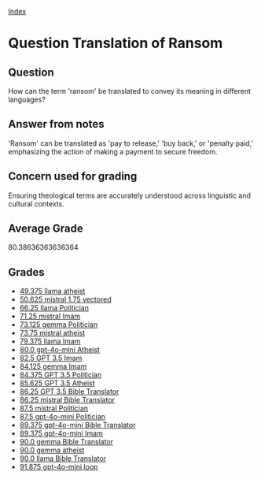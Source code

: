 
[Index](../../index.md)
# Question Translation of Ransom
## Question
How can the term 'ransom' be translated to convey its meaning in different languages?

## Answer from notes
'Ransom' can be translated as 'pay to release,' 'buy back,' or 'penalty paid,' emphasizing the action of making a payment to secure freedom.

## Concern used for grading
Ensuring theological terms are accurately understood across linguistic and cultural contexts.

## Average Grade
80.38636363636364

## Grades
 * [49.375 llama atheist](../answers/llama_atheist/Translation_of_Ransom.md)
 * [50.625 mistral 1.75 vectored](../answers/mistral_1.75_vectored/Translation_of_Ransom.md)
 * [66.25 llama Politician](../answers/llama_Politician/Translation_of_Ransom.md)
 * [71.25 mistral Imam](../answers/mistral_Imam/Translation_of_Ransom.md)
 * [73.125 gemma Politician](../answers/gemma_Politician/Translation_of_Ransom.md)
 * [73.75 mistral atheist](../answers/mistral_atheist/Translation_of_Ransom.md)
 * [79.375 llama Imam](../answers/llama_Imam/Translation_of_Ransom.md)
 * [80.0 gpt-4o-mini Atheist](../answers/gpt-4o-mini_Atheist/Translation_of_Ransom.md)
 * [82.5 GPT 3.5 Imam](../answers/GPT_3.5_Imam/Translation_of_Ransom.md)
 * [84.125 gemma Imam](../answers/gemma_Imam/Translation_of_Ransom.md)
 * [84.375 GPT 3.5 Politician](../answers/GPT_3.5_Politician/Translation_of_Ransom.md)
 * [85.625 GPT 3.5 Atheist](../answers/GPT_3.5_Atheist/Translation_of_Ransom.md)
 * [86.25 GPT 3.5 Bible Translator](../answers/GPT_3.5_Bible_Translator/Translation_of_Ransom.md)
 * [86.25 mistral Bible Translator](../answers/mistral_Bible_Translator/Translation_of_Ransom.md)
 * [87.5 mistral Politician](../answers/mistral_Politician/Translation_of_Ransom.md)
 * [87.5 gpt-4o-mini Politician](../answers/gpt-4o-mini_Politician/Translation_of_Ransom.md)
 * [89.375 gpt-4o-mini Bible Translator](../answers/gpt-4o-mini_Bible_Translator/Translation_of_Ransom.md)
 * [89.375 gpt-4o-mini Imam](../answers/gpt-4o-mini_Imam/Translation_of_Ransom.md)
 * [90.0 gemma Bible Translator](../answers/gemma_Bible_Translator/Translation_of_Ransom.md)
 * [90.0 gemma atheist](../answers/gemma_atheist/Translation_of_Ransom.md)
 * [90.0 llama Bible Translator](../answers/llama_Bible_Translator/Translation_of_Ransom.md)
 * [91.875 gpt-4o-mini loop](../answers/gpt-4o-mini_loop/Translation_of_Ransom.md)
